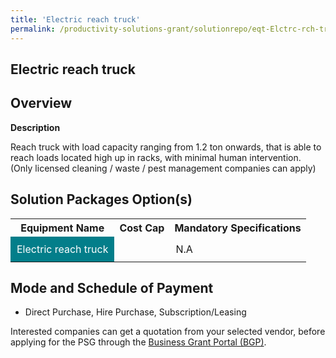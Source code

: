 ```yaml
---
title: 'Electric reach truck'
permalink: /productivity-solutions-grant/solutionrepo/eqt-Elctrc-rch-truck-Envronmntl-Srvcs
---
```


## Electric reach truck

## Overview

**Description**

Reach truck with load capacity ranging from 1.2 ton onwards, that is able to reach loads located high up in racks, with minimal human intervention. 
(Only licensed cleaning / waste / pest management companies can apply)

## Solution Packages Option(s)

<table>
<tr>
<th><b>Equipment Name</b></th>
<th><b>Cost Cap</b></th>
<th><b>Mandatory Specifications</b></th>
</tr>
<tr>
<td style='padding: 10px; background-color: #037E8A; color: #FFFFFF;'>Electric reach truck</td>
<td style='padding: 10px;'></td>
<td style='padding: 10px;'>N.A</td>
</tr>
</table>

## Mode and Schedule of Payment

 - Direct Purchase, Hire Purchase, Subscription/Leasing

Interested companies can get a quotation from your selected vendor, before applying for the PSG through the <a href='https://www.businessgrants.gov.sg/' target='_blank' rel='noopener'>Business Grant Portal (BGP)</a>.

<script src="/jquery/resize-tables.js"></script>
